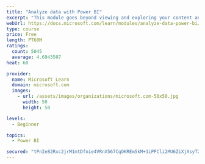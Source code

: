 ```yaml
---
title: "Analyze data with Power BI"
excerpt: "This module goes beyond viewing and exploring your content and explains how to interact with it by working with reports and dashboards to uncover and share new business insights."
webUrl: https://docs.microsoft.com/learn/modules/analyze-data-power-bi/
type: course
price: Free
length: PT60M
ratings:
  count: 5045
  average: 4.6943507
heat: 60

provider:
  name: Microsoft Learn
  domain: microsoft.com
  images:
    - url: /assets/images/organizations/microsoft.com-50x50.jpg
      width: 50
      height: 50

levels:
  - Beginner

topics:
  - Power BI

secured: "tPnIe82Rxc2jrM1mtDfnie4VRnX567CqOKREm5kM+1iPPCli2MU6ZiXjXsyTZr0YBAwY4YBfmAAhgpzZb9wgy5/QG2iCS0rDKe5I7uiTko12UBZ9FdxE6tmpreX9uI4W22ZjRxHanO82hROkyK4a/YRCh25Z0b0CnGwi1BOUvjkTMyk+lEDCKC1oPeLAMCv/bN1UaY2f2n4K18IlYB2lO/qU/GUUhLOHJvjJt6q8MQi4KbvbBGKhWMdrwRfchoTBbFcjqItQP3zKz8ALw28a7kMCJ53b2ptl6On7SEtFHtfgvfwJmteaq3DRobzkc2etTQnXwxlSlJ2exDwy7g1NOynCcHJEFTLVkX7oP1a01Fm9F0r6G7bh8Oefj+5fVI/FgOJnqusaJpiintxSIy4V5Q655xykVUAaXGU7lsFttGw=;rz3TNOuYtVewNR99960bGQ=="
---
```



